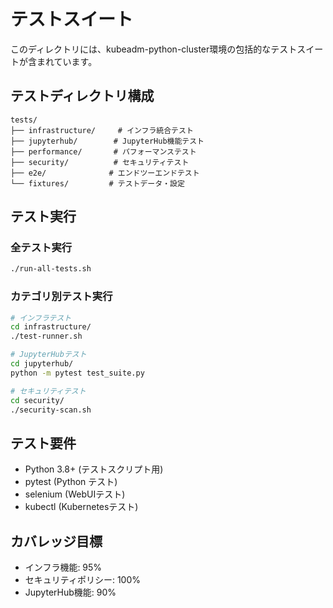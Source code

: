 # テストスイート

このディレクトリには、kubeadm-python-cluster環境の包括的なテストスイートが含まれています。

## テストディレクトリ構成

```
tests/
├── infrastructure/     # インフラ統合テスト
├── jupyterhub/        # JupyterHub機能テスト
├── performance/       # パフォーマンステスト
├── security/          # セキュリティテスト
├── e2e/              # エンドツーエンドテスト
└── fixtures/         # テストデータ・設定
```

## テスト実行

### 全テスト実行
```bash
./run-all-tests.sh
```

### カテゴリ別テスト実行
```bash
# インフラテスト
cd infrastructure/
./test-runner.sh

# JupyterHubテスト
cd jupyterhub/
python -m pytest test_suite.py

# セキュリティテスト
cd security/
./security-scan.sh
```

## テスト要件

- Python 3.8+ (テストスクリプト用)
- pytest (Python テスト)
- selenium (WebUIテスト)
- kubectl (Kubernetesテスト)

## カバレッジ目標

- インフラ機能: 95%
- セキュリティポリシー: 100%
- JupyterHub機能: 90%